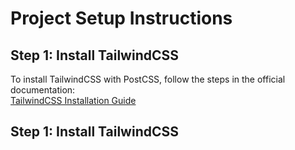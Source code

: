 # Project Setup Instructions

## Step 1: Install TailwindCSS

To install TailwindCSS with PostCSS, follow the steps in the official documentation:  
[TailwindCSS Installation Guide](https://tailwindcss.com/docs/installation/using-postcss)


## Step 1: Install TailwindCSS
